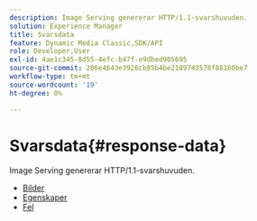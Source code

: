 ```yaml
---
description: Image Serving genererar HTTP/1.1-svarshuvuden.
solution: Experience Manager
title: Svarsdata
feature: Dynamic Media Classic,SDK/API
role: Developer,User
exl-id: 4ae1c345-8d55-4efc-b47f-e9dbed905695
source-git-commit: 206e4643e3926cb85b4be2189743578f88180be7
workflow-type: tm+mt
source-wordcount: '19'
ht-degree: 0%

---
```


# Svarsdata{#response-data}

Image Serving genererar HTTP/1.1-svarshuvuden.

* [Bilder](c-images.md)
* [Egenskaper](c-properties/c-properties.md)
* [Fel](r-errors.md)
